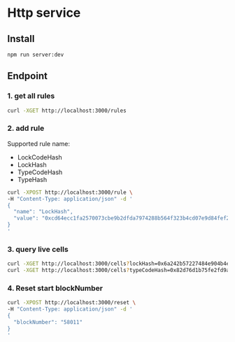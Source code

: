 Http service
============

## Install

```
npm run server:dev
```

## Endpoint

### 1. get all rules

```bash
curl -XGET http://localhost:3000/rules
```

### 2. add rule

Supported rule name:
  - LockCodeHash
  - LockHash
  - TypeCodeHash
  - TypeHash

```bash
curl -XPOST http://localhost:3000/rule \
-H "Content-Type: application/json" -d '
{
  "name": "LockHash",
  "value": "0xcd64ecc1fa2570073cbe9b2dfda7974288b564f323b4cd07e9d84fef22d62661"
}
'
```

### 3. query live cells

```bash
curl -XGET http://localhost:3000/cells?lockHash=0x6a242b57227484e904b4e08ba96f19a623c367dcbd18675ec6f2a71a0ff4ec26
curl -XGET http://localhost:3000/cells?typeCodeHash=0x82d76d1b75fe2fd9a27dfbaa65a039221a380d76c926f378d3f81cf3e7e13f2e
```

### 4. Reset start blockNumber

```bash
curl -XPOST http://localhost:3000/reset \
-H "Content-Type: application/json" -d '
{
  "blockNumber": "58011"
}
'
```